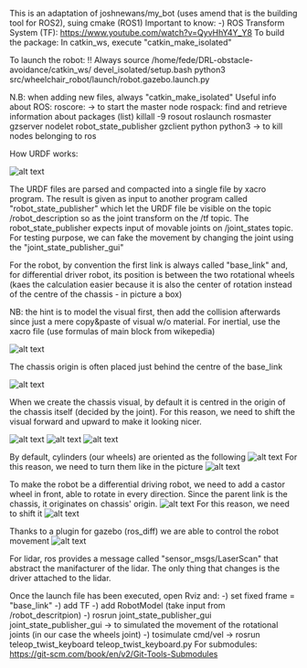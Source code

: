 This is an adaptation of joshnewans/my_bot (uses amend that is the building tool for ROS2), suing cmake (ROS1)
Important to know: 
 -) ROS Transform System (TF): https://www.youtube.com/watch?v=QyvHhY4Y_Y8
To build the package:
    In catkin_ws, execute "catkin_make_isolated"
    
To launch the robot:
    !! Always source /home/fede/DRL-obstacle-avoidance/catkin_ws/
    devel_isolated/setup.bash
    python3 src/wheelchair_robot/launch/robot.gazebo.launch.py

N.B: when adding new files, always "catkin_make_isolated"
Useful info about ROS:
    roscore: -> to start the master node
    rospack: find and retrieve information about packages (list)
    killall -9 rosout roslaunch rosmaster gzserver nodelet robot_state_publisher gzclient python python3 -> to kill nodes belonging to ros

How URDF works:

![alt text](img/URDF_process.png "URDF process")

The URDF files are parsed and compacted into a single file by xacro program. The result is given as input to another program called "robot_state_publisher" which let the URDF file be visible on the topic /robot_description so as the joint transform on the /tf topic. 
The robot_state_publisher expects input of movable joints on /joint_states topic.
For testing purpose, we can fake the movement by changing the joint using the "joint_state_publisher_gui"

For the robot, by convention the first link is always called "base_link" and, for differential driver robot, its position is between the two rotational wheels (kaes the calculation easier because it is also the center of rotation instead of the centre of the chassis - in picture a box)

NB: the hint is to model the visual first, then add the collision afterwards since just a mere copy&paste of visual w/o material.
For inertial, use the xacro file (use formulas of main block from wikepedia)

![alt text](img/base_link_position.png "base_link")

The chassis origin is often placed just behind the centre of the base_link

![alt text](img/centre_of_chassis.png "centre_of_chassis")

When we create the chassis visual, by default it is centred in the origin of the chassis itself (decided by the joint). For this reason, we need to shift the visual forward and upward to make it looking nicer.

![alt text](img/origin_of_chassis.png "origin_of_chassis")
![alt text](img/first_shift_chassis_visual.png "first shift")
![alt text](img/second_shift_chassis_visual.png "second_shift")

By default, cylinders (our wheels) are oriented as the following
![alt text](img/cylinder_by_default.png "cylinder_orientation")
For this reason, we need to turn them like in the picture
![alt text](img/rotation_of_cylinder.png "rotation_of_cylinder")

To make the robot be a differential driving robot, we need to add a castor wheel in front, able to rotate in every direction.
Since the parent link is the chassis, it originates on chassis' origin.
![alt text](img/castor_wheel.png "castor_wheel")
For this reason, we need to shift it
![alt text](img/castor_wheel_shifted.png "castor_wheel_shifted")

Thanks to a plugin for gazebo (ros_diff) we are able to control the robot movement
![alt text](img/architecture_gazebo.png "gazebo")

For lidar, ros provides a message called "sensor_msgs/LaserScan" that abstract the manifacturer of the lidar. The only thing that changes is the driver attached to the lidar.

Once the launch file has been executed, open Rviz and:
-) set fixed frame = "base_link"
-) add TF
-) add RobotModel (take input from /robot_descritpion)
-) rosrun joint_state_publisher_gui joint_state_publisher_gui -> to simulated the movement of the rotational joints (in our case the wheels joint)
-) tosimulate cmd/vel -> rosrun teleop_twist_keyboard teleop_twist_keyboard.py
For submodules:
https://git-scm.com/book/en/v2/Git-Tools-Submodules
